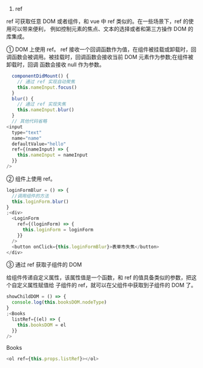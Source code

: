 <!--
 * @Description: react 进阶知识
 * @Date: 2020-05-05 04:46:28
 * @Author: JackChouMine
 * @LastEditTime: 2020-05-05 05:01:30
 * @LastEditors: JackChouMine
 -->

1. ref

ref 可获取任意 DOM 或者组件，和 vue 中 ref 类似的。在一些场景下，ref 的使用可以带来便利， 例如控制元素的焦点、文本的选择或者和第三方操作 DOM 的库集成。

① DOM 上使用 ref。
ref 接收一个回调函数作为值，在组件被挂载或卸载时，回调函数会被调用。被挂载时，回调函数会接收当前 DOM 元素作为参数;在组件被卸载时，回调 函数会接收 null 作为参数。

```js
  componentDidMount() {
    // 通过 ref 实现自动聚焦
    this.nameInput.focus()
  }
  blur() {
    // 通过 ref 实现失焦
    this.nameInput.blur()
  }
  // 其他代码省略
<input
  type="text"
  name="name"
  defaultValue="hello"
  ref={(nameInput) => {
    this.nameInput = nameInput
  }}
/>
```

② 组件上使用 ref。

```js
loginFormBlur = () => {
  //调用组件的方法
  this.loginForm.blur()
}
;<div>
  <LoginForm
    ref={(loginForm) => {
      this.loginForm = loginForm
    }}
  />
  <button onClick={this.loginFormBlur}>表单市失焦</button>
</div>
```

③ 通过 ref 获取子组件的 DOM

给组件传递自定义属性，该属性值是一个函数，和 ref 的值具备类似的参数，把这个自定义属性赋值给 子组件的 ref，就可以在父组件中获取到子组件的 DOM 了。

```js
showChildDOM = () => {
  console.log(this.booksDOM.nodeType)
}
;<Books
  listRef={(el) => {
    this.booksDOM = el
  }}
/>
```

Books

```js
<ol ref={this.props.listRef}></ol>
```

